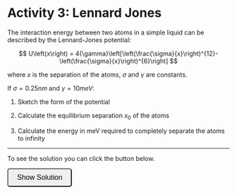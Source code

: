 # Activity 3: Lennard Jones

<link rel="stylesheet" type="text/css" href="../customstyle.css">

The interaction energy between two atoms in a simple liquid can be described by the Lennard-Jones potential:

$$
U\left(x\right) = 4{\gamma}\left[\left(\frac{\sigma}{x}\right)^{12}-\left(\frac{\sigma}{x}\right)^{6}\right]
$$

where $x$ is the separation of the atoms, $\sigma$ and $\gamma$ are constants.

If $\sigma=0.25nm$ and $\gamma=10meV$:

1. Sketch the form of the potential

2. Calculate the equilibrium separation $x_{0}$ of the atoms

3. Calculate the energy in meV required to completely separate the atoms to infinity

---

To see the solution you can click the button below.

<button onclick="document.getElementById('solution').style.display='block'" style="border-radius: 5px; text-align: center; padding: 10px 20px; font-size: 16px;">
Show Solution
</button>
<div id="solution" style="display:none;">
<br>
1. Consider the limits:

- as $x \rightarrow {\infty}$, $\frac{1}{x^{12}}$ and $\frac{1}{x^{6}}$ both go to zero but $\frac{1}{x^{12}}$ goes to zero faster. This means that the potential goes to zero as $x \rightarrow {\infty}$ from the negative side

- as $x \rightarrow 0$, $\frac{1}{x^{12}}$ and $\frac{1}{x^{6}}$ both go to $\infty$ but $\frac{1}{x^{12}}$ goes to $\infty$ faster. This means that the potential goes to $+{\infty}$.

- must be a point crossing x axis where $\left(\frac{\sigma}{x}\right)^{12} - \left(\frac{\sigma}{x}\right)^{6}=0$

- There will also be a turning point (Here I'm cheating and using my answer to part b and c)

<div style="text-align: center;">
        <img src="imgs/3.png" alt="activity2" width="300" height=auto>
        <p><em>Sketch of the Lennards-Jones potential</em></p>
    </em></p>
    </div>

2. To find the equilibrium separation we need to find the minimum of the potential. This is where the force is zero. The force is given by:

$$F=-\frac{dU}{dx}$$

$$0 = -4{\gamma}\left[-12\left(\frac{{\sigma}^{12}}{x^{13}}\right)+6\left(\frac{{\sigma}^{6}}{x^{7}}\right)\right]$$

$$x_{0} = 2^{1/6}{\sigma}$$

3. It is the difference in energy between $0$ and $U(x_{0})$

$${\Delta}U = 0 - U(x_{0})$$

Substitute in the value of $x_{0}$ to find the energy in meV.

$${\Delta}U = -4{\gamma}\left[\left(\frac{{\sigma}}{2^{\frac{1}{6}}{\sigma}}\right)^{12}-\left(\frac{{\sigma}}{2^{\frac{1}{6}}{\sigma}}\right)^{6}\right]$$

$${\Delta}U = \gamma = 10meV$$

</div>
